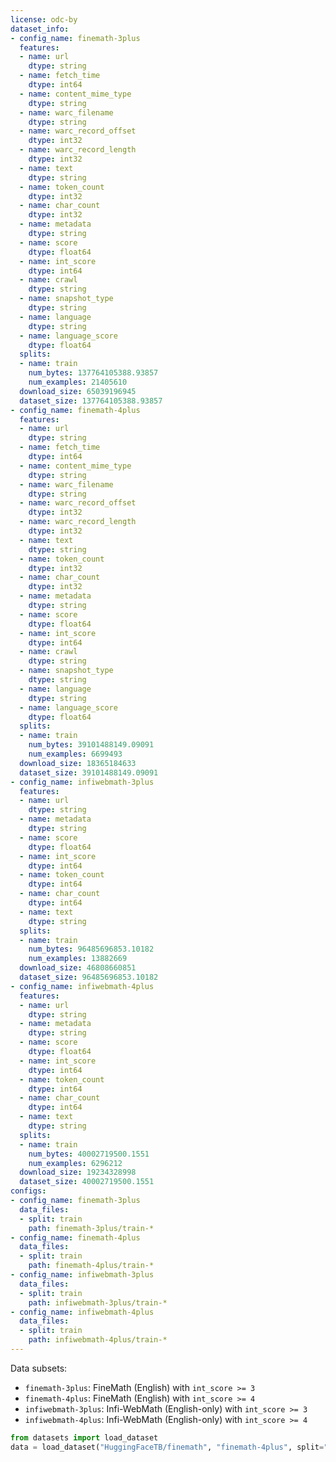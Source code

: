 ```yaml
---
license: odc-by
dataset_info:
- config_name: finemath-3plus
  features:
  - name: url
    dtype: string
  - name: fetch_time
    dtype: int64
  - name: content_mime_type
    dtype: string
  - name: warc_filename
    dtype: string
  - name: warc_record_offset
    dtype: int32
  - name: warc_record_length
    dtype: int32
  - name: text
    dtype: string
  - name: token_count
    dtype: int32
  - name: char_count
    dtype: int32
  - name: metadata
    dtype: string
  - name: score
    dtype: float64
  - name: int_score
    dtype: int64
  - name: crawl
    dtype: string
  - name: snapshot_type
    dtype: string
  - name: language
    dtype: string
  - name: language_score
    dtype: float64
  splits:
  - name: train
    num_bytes: 137764105388.93857
    num_examples: 21405610
  download_size: 65039196945
  dataset_size: 137764105388.93857
- config_name: finemath-4plus
  features:
  - name: url
    dtype: string
  - name: fetch_time
    dtype: int64
  - name: content_mime_type
    dtype: string
  - name: warc_filename
    dtype: string
  - name: warc_record_offset
    dtype: int32
  - name: warc_record_length
    dtype: int32
  - name: text
    dtype: string
  - name: token_count
    dtype: int32
  - name: char_count
    dtype: int32
  - name: metadata
    dtype: string
  - name: score
    dtype: float64
  - name: int_score
    dtype: int64
  - name: crawl
    dtype: string
  - name: snapshot_type
    dtype: string
  - name: language
    dtype: string
  - name: language_score
    dtype: float64
  splits:
  - name: train
    num_bytes: 39101488149.09091
    num_examples: 6699493
  download_size: 18365184633
  dataset_size: 39101488149.09091
- config_name: infiwebmath-3plus
  features:
  - name: url
    dtype: string
  - name: metadata
    dtype: string
  - name: score
    dtype: float64
  - name: int_score
    dtype: int64
  - name: token_count
    dtype: int64
  - name: char_count
    dtype: int64
  - name: text
    dtype: string
  splits:
  - name: train
    num_bytes: 96485696853.10182
    num_examples: 13882669
  download_size: 46808660851
  dataset_size: 96485696853.10182
- config_name: infiwebmath-4plus
  features:
  - name: url
    dtype: string
  - name: metadata
    dtype: string
  - name: score
    dtype: float64
  - name: int_score
    dtype: int64
  - name: token_count
    dtype: int64
  - name: char_count
    dtype: int64
  - name: text
    dtype: string
  splits:
  - name: train
    num_bytes: 40002719500.1551
    num_examples: 6296212
  download_size: 19234328998
  dataset_size: 40002719500.1551
configs:
- config_name: finemath-3plus
  data_files:
  - split: train
    path: finemath-3plus/train-*
- config_name: finemath-4plus
  data_files:
  - split: train
    path: finemath-4plus/train-*
- config_name: infiwebmath-3plus
  data_files:
  - split: train
    path: infiwebmath-3plus/train-*
- config_name: infiwebmath-4plus
  data_files:
  - split: train
    path: infiwebmath-4plus/train-*
---
```



Data subsets:

* `finemath-3plus`: FineMath (English) with `int_score >= 3`
* `finemath-4plus`: FineMath (English) with `int_score >= 4`
* `infiwebmath-3plus`: Infi-WebMath (English-only) with `int_score >= 3`
* `infiwebmath-4plus`: Infi-WebMath (English-only) with `int_score >= 4`

```python
from datasets import load_dataset
data = load_dataset("HuggingFaceTB/finemath", "finemath-4plus", split="train", num_proc=8)
```